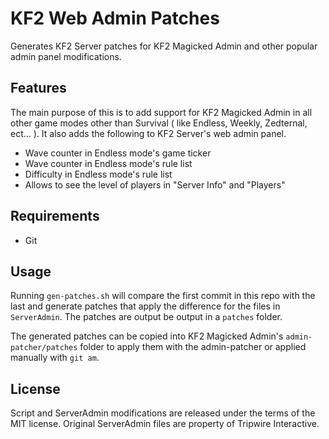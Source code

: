 # KF2 Web Admin Patches
Generates KF2 Server patches for KF2 Magicked Admin and other popular admin panel modifications.

## Features

The main purpose of this is to add support for KF2 Magicked Admin in all other game modes other than Survival ( like Endless, Weekly, Zedternal, ect... ). It also adds the following to KF2 Server's web admin panel.

* Wave counter in Endless mode's game ticker
* Wave counter in Endless mode's rule list
* Difficulty in Endless mode's rule list
* Allows to see the level of players in "Server Info" and "Players"

## Requirements

* Git

## Usage

Running `gen-patches.sh` will compare the first commit in this repo with the last
and generate patches that apply the difference for the files in `ServerAdmin`. The
patches are output be output in a `patches` folder.

The generated patches can be copied into KF2 Magicked Admin's `admin-patcher/patches`
folder to apply them with the admin-patcher or applied manually with `git am`.

## License

Script and ServerAdmin modifications are released under the terms of the MIT license.
Original ServerAdmin files are property of Tripwire Interactive.
